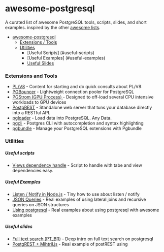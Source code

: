 # awesome-postgresql

A curated list of awesome PostgreSQL tools, scripts, slides, and short examples. inspired by the other [awesome lists](https://github.com/bayandin/awesome-awesomeness).

- [awesome-postgresql](https://github.com/devton/awesome-postgresql#awesome-postgresql)
  - [Extensions / Tools](#extensions-and-tools)
  - [Utilities](#utilities)
    - [Useful Scripts] (#useful-scripts)
    - [Useful Examples] (#useful-examples)
    - [Useful Slides](#useful-slides)

### Extensions and Tools
- [PL/V8](http://pgxn.org/dist/plv8/doc/plv8.html) - Content for starting and do quick consults about PL/V8
- [PGBouncer](https://pgbouncer.github.io/) - Lightweight connection pooler for PostgreSQL
- [PGStrom (GPU Process)
](https://wiki.postgresql.org/wiki/PGStrom) - Designed to off-load several CPU intensive workloads to GPU devices
- [PostgREST](http://postgrest.com/) - Standalone web server that tuns your database directly into a RESTful API.
- [pgloader](http://pgloader.io/) - Load data into PostgreSQL. Any Data.
- [pgcli](http://pgcli.com/) - Postgres CLI with autocompletion and syntax highlighting
- [pgbundle](https://github.com/adjust/pgbundle) - Manage your PostgreSQL extensions with Pgbundle

### Utilities

##### Useful scripts

- [Views dependency handle](http://pretius.com/postgresql-stop-worrying-about-table-and-view-dependencies/) - Script to handle with tabe and view dependencies easy.

##### Useful Examples

- [Listen / Notify in Node.js](http://bjorngylling.com/2011-04-13/postgres-listen-notify-with-node-js.html) - Tiny how to use about listen / notify
- [JSON Queries](http://webrobots.io/postgresql-json-queries/) - Real examples of using lateral joins and recursive queries on JSON structures
- [Using postgresql](http://www.postgresguide.com) - Real examples about using postgresql with awesome examples

##### Useful slides

- [Full text search (PT_BR)](http://pt.slideshare.net/spjuliano/fts-26392077) -  Deep intro on full text search on postgresql
- [PostgREST + Mihtril.js](http://slideshare.net/tonnysk823/using-mithriljs-postgrest-to-build-and-consume-apis) - Real example of postREST using
